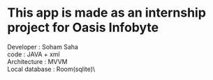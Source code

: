 # This app is made as an internship project for Oasis Infobyte

Developer : Soham Saha \
code : JAVA + xml\
Architecture : MVVM\
Local database : Room(sqlite)\